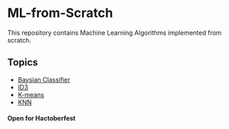 # ML-from-Scratch

This repository contains Machine Learning Algorithms implemented from scratch.

## Topics
- [Baysian Classifier](https://github.com/odavhad/ML-from-Scratch/tree/main/Baysian%20Classifier)
- [ID3](https://github.com/odavhad/ML-from-Scratch/tree/main/ID3)
- [K-means](https://github.com/odavhad/ML-from-Scratch/tree/main/K-means)
- [KNN](https://github.com/odavhad/ML-from-Scratch/tree/main/KNN)

#### Open for Hactoberfest

